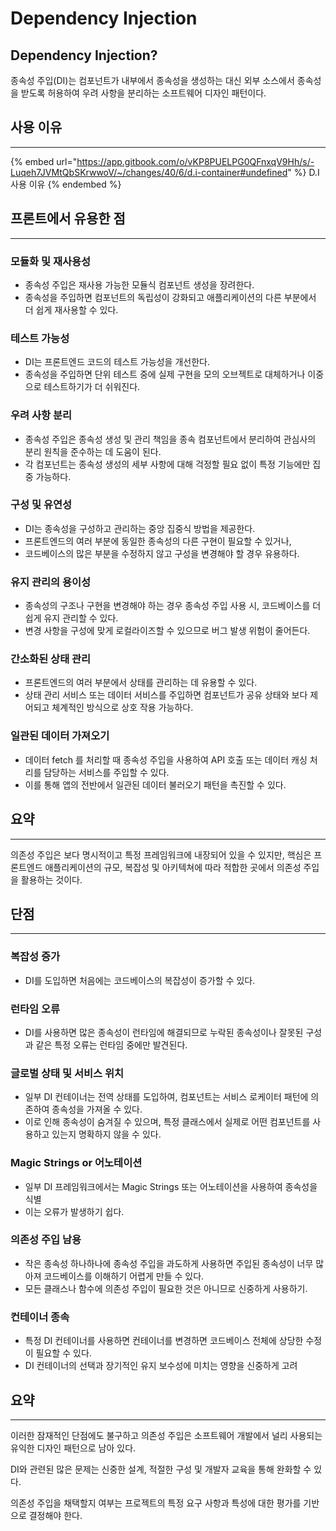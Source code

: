 # Dependency Injection

## Dependency Injection?

종속성 주입(DI)는 컴포넌트가 내부에서 종속성을 생성하는 대신 외부 소스에서 종속성을 받도록 허용하여 우려 사항을 분리하는 소프트웨어 디자인 패턴이다.

## 사용 이유

***

{% embed url="https://app.gitbook.com/o/vKP8PUELPG0QFnxqV9Hh/s/-Luqeh7JVMtQbSKrwwoV/~/changes/40/6/d.i-container#undefined" %}
D.I 사용 이유
{% endembed %}

## 프론트에서 유용한 점

***

### 모듈화 및 재사용성

* 종속성 주입은 재사용 가능한 모듈식 컴포넌트 생성을 장려한다.
* 종속성을 주입하면 컴포넌트의 독립성이 강화되고 애플리케이션의 다른 부분에서 더 쉽게 재사용할 수 있다.

### 테스트 가능성

* DI는 프론트엔드 코드의 테스트 가능성을 개선한다.
* 종속성을 주입하면 단위 테스트 중에 실제 구현을 모의 오브젝트로 대체하거나 이중으로 테스트하기가 더 쉬워진다.

### 우려 사항 분리

* 종속성 주입은 종속성 생성 및 관리 책임을 종속 컴포넌트에서 분리하여 관심사의 분리 원칙을 준수하는 데 도움이 된다.
* 각 컴포넌트는 종속성 생성의 세부 사항에 대해 걱정할 필요 없이 특정 기능에만 집중 가능하다.

### 구성 및 유연성

* DI는 종속성을 구성하고 관리하는 중앙 집중식 방법을 제공한다.
* 프론트엔드의 여러 부분에 동일한 종속성의 다른 구현이 필요할 수 있거나,
* 코드베이스의 많은 부분을 수정하지 않고 구성을 변경해야 할 경우 유용하다.

### 유지 관리의 용이성

* 종속성의 구조나 구현을 변경해야 하는 경우 종속성 주입 사용 시, 코드베이스를 더 쉽게 유지 관리할 수 있다.
* 변경 사항을 구성에 맞게 로컬라이즈할 수 있으므로 버그 발생 위험이 줄어든다.

### 간소화된 상태 관리

* 프론트엔드의 여러 부분에서 상태를 관리하는 데 유용할 수 있다.
* 상태 관리 서비스 또는 데이터 서비스를 주입하면 컴포넌트가 공유 상태와 보다 제어되고 체계적인 방식으로 상호 작용 가능하다.

### 일관된 데이터 가져오기

* 데이터 fetch 를 처리할 때 종속성 주입을 사용하여 API 호출 또는 데이터 캐싱 처리를 담당하는 서비스를 주입할 수 있다.
* 이를 통해 앱의 전반에서 일관된 데이터 불러오기 패턴을 촉진할 수 있다.

## 요약

***

의존성 주입은 보다 명시적이고 특정 프레임워크에 내장되어 있을 수 있지만, 핵심은 프론트엔드 애플리케이션의 규모, 복잡성 및 아키텍쳐에 따라 적합한 곳에서 의존성 주입을 활용하는 것이다.

## 단점

***

### 복잡성 증가

* DI를 도입하면 처음에는 코드베이스의 복잡성이 증가할 수 있다.

### 런타임 오류

* DI를 사용하면 많은 종속성이 런타임에 해결되므로 누락된 종속성이나 잘못된 구성과 같은 특정 오류는 런타임 중에만 발견된다.

### 글로벌 상태 및 서비스 위치

* 일부 DI 컨테이너는 전역 상태를 도입하여, 컴포넌트는 서비스 로케이터 패턴에 의존하여 종속성을 가져올 수 있다.
* 이로 인해 종속성이 숨겨질 수 있으며, 특정 클래스에서 실제로 어떤 컴포넌트를 사용하고 있는지 명확하지 않을 수 있다.

### Magic Strings or 어노테이션

* 일부 DI 프레임워크에서는 Magic Strings 또는 어노테이션을 사용하여 종속성을 식별
* 이는 오류가 발생하기 쉽다.

### 의존성 주입 남용

* 작은 종속성 하나하나에 종속성 주입을 과도하게 사용하면 주입된 종속성이 너무 많아져 코드베이스를 이해하기 어렵게 만들 수 있다.
* 모든 클래스나 함수에 의존성 주입이 필요한 것은 아니므로 신중하게 사용하기.

### 컨테이너 종속

* 특정 DI 컨테이너를 사용하면 컨테이너를 변경하면 코드베이스 전체에 상당한 수정이 필요할 수 있다.
* DI 컨테이너의 선택과 장기적인 유지 보수성에 미치는 영향을 신중하게 고려

## 요약

***

이러한 잠재적인 단점에도 불구하고 의존성 주입은 소프트웨어 개발에서 널리 사용되는 유익한 디자인 패턴으로 남아 있다.

DI와 관련된 많은 문제는 신중한 설계, 적절한 구성 및 개발자 교육을 통해 완화할 수 있다.

의존성 주입을 채택할지 여부는 프로젝트의 특정 요구 사항과 특성에 대한 평가를 기반으로 결정해야 한다.
